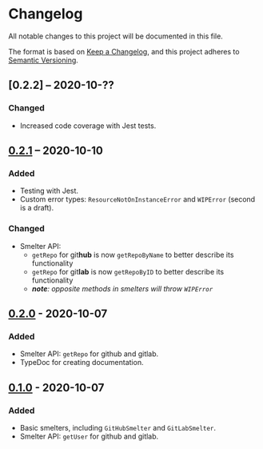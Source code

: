 # Changelog
All notable changes to this project will be documented in this file.

The format is based on [Keep a Changelog](https://keepachangelog.com/en/1.0.0/),
and this project adheres to [Semantic Versioning](https://semver.org/spec/v2.0.0.html).

## [0.2.2] – 2020-10-??
### Changed
- Increased code coverage with Jest tests.

## [0.2.1] – 2020-10-10
### Added
- Testing with Jest.
- Custom error types: `ResourceNotOnInstanceError` and `WIPError` (second is a draft).

### Changed
- Smelter API:
  + `getRepo` for git**hub** is now `getRepoByName` to better describe its functionality
  + `getRepo` for git**lab** is now `getRepoByID` to better describe its functionality
  + _**note**: opposite methods in smelters will throw `WIPError`_
   

## [0.2.0] - 2020-10-07
### Added
- Smelter API: `getRepo` for github and gitlab.
- TypeDoc for creating documentation.

## [0.1.0] - 2020-10-07
### Added
- Basic smelters, including `GitHubSmelter` and `GitLabSmelter`.
- Smelter API: `getUser` for github and gitlab.

[Unreleased]: https://github.com/konrad-szychowiak/git-smelt/
[0.2.1]: https://github.com/konrad-szychowiak/git-smelt/releases/tag/v0.2.1
[0.2.0]: https://github.com/konrad-szychowiak/git-smelt/releases/tag/v0.2.0
[0.1.0]: https://github.com/konrad-szychowiak/git-smelt/releases/tag/v0.1.0
